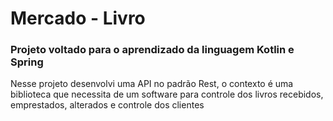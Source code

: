 # Mercado - Livro

### Projeto voltado para o aprendizado da linguagem Kotlin e Spring
Nesse projeto desenvolvi uma API no padrão Rest, o contexto é uma biblioteca que necessita de um software para controle dos livros recebidos, emprestados, alterados e controle dos clientes
